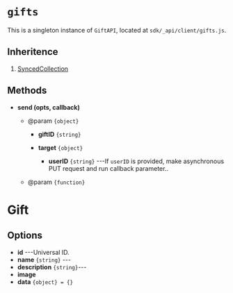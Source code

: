 # `gifts`

This is a singleton instance of `GiftAPI`, located at `sdk/_api/client/gifts.js`.

## Inheritence

1. [SyncedCollection](./gc-synced-collection.html)

## Methods

* __send (opts, callback)__
	* @param `{object}`
	
		* __giftID__ `{string}`
		* __target__ `{object}`
		
			* __userID__ `{string}` ---If `userID` is
              provided, make asynchronous PUT request and run callback parameter..
	
	* @param `{function}`


# Gift

## Options

* __id__ ---Universal ID.
* __name__ `{string}` ---
* __description__ `{string}`---
* __image__
* __data__ `{object} = {}`
